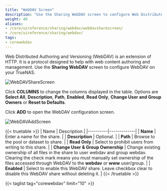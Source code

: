 ```yaml
---
title: "WebDAV Screen"
description: "Use the Sharing WebDAV screen to configure Web Distributed Authoring and Versioning (WebDAV) on your TrueNAS."
weight: 40
aliases:
- /core/uireference/sharing/webdav/webdavsharescreen/
- /core/uireference/sharing/webdav/
tags:
- corewebdav
---
```


Web Distributed Authoring and Versioning (WebDAV) is an extension of HTTP. It is a protocol designed to help with web content authoring and management. Use the **Sharing WebDAV** screen to configure WebDAV on your TrueNAS.

![WebDAVShareScreen](/images/CORE/13.0/WebDAVShareScreen.png "Sharing WebDAV Screen")

Click **COLUMNS** to change the columns displayed in the table. Options are **Select All**, **Description**, **Path**, **Enabled**, **Read Only**, **Change User and Group Owners** or **Reset to Defaults**.

Click **ADD** to open the WebDAV configuration screen.

![WebDAVAddScreen](/images/CORE/13.0/WebDAVAddScreen.png "Sharing WebDAV Add Screen")

{{< truetable >}}
| Name | Description |
|----------|-------------|
| **Name** | Enter a name for the share. |
| **Description** | Optional. |
| **Path** | Browse to the pool or dataset to share. |
| **Read Only** | Select to prohibit users from writing to this share. |
| **Change User & Group Ownership** | Change existing ownership of all files in the share to user webdav and group webdav. Clearing the check mark means you must manually set ownership of the files accessed through WebDAV to the **webdav** or **www** user/group. |
| **Enabled** | Select to enable this WebDAV share. Leave checkbox clear to disable this WebDAV share without deleting it. |
{{< /truetable >}}

{{< taglist tag="corewebdav" limit="10" >}}